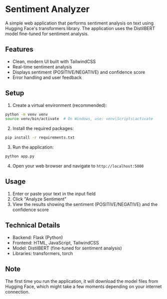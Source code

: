 # Sentiment Analyzer

A simple web application that performs sentiment analysis on text using Hugging Face's transformers library. The application uses the DistilBERT model fine-tuned for sentiment analysis.

## Features

- Clean, modern UI built with TailwindCSS
- Real-time sentiment analysis
- Displays sentiment (POSITIVE/NEGATIVE) and confidence score
- Error handling and user feedback

## Setup

1. Create a virtual environment (recommended):
```bash
python -m venv venv
source venv/bin/activate  # On Windows, use: venv\Scripts\activate
```

2. Install the required packages:
```bash
pip install -r requirements.txt
```

3. Run the application:
```bash
python app.py
```

4. Open your web browser and navigate to `http://localhost:5000`

## Usage

1. Enter or paste your text in the input field
2. Click "Analyze Sentiment"
3. View the results showing the sentiment (POSITIVE/NEGATIVE) and the confidence score

## Technical Details

- Backend: Flask (Python)
- Frontend: HTML, JavaScript, TailwindCSS
- Model: DistilBERT (fine-tuned for sentiment analysis)
- Libraries: transformers, torch

## Note

The first time you run the application, it will download the model files from Hugging Face, which might take a few moments depending on your internet connection. 